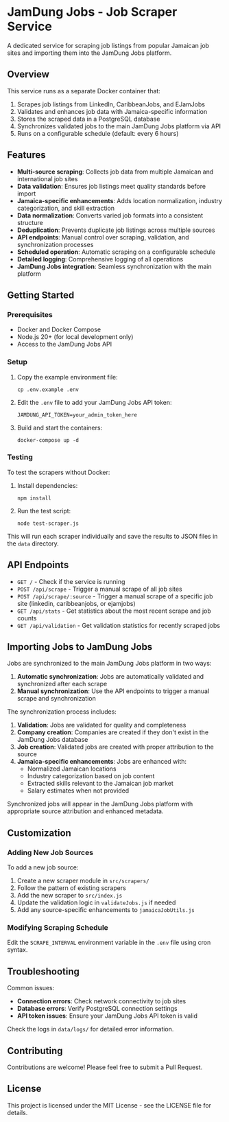 # JamDung Jobs - Job Scraper Service

A dedicated service for scraping job listings from popular Jamaican job sites and importing them into the JamDung Jobs platform.

## Overview

This service runs as a separate Docker container that:
1. Scrapes job listings from LinkedIn, CaribbeanJobs, and EJamJobs
2. Validates and enhances job data with Jamaica-specific information
3. Stores the scraped data in a PostgreSQL database
4. Synchronizes validated jobs to the main JamDung Jobs platform via API
5. Runs on a configurable schedule (default: every 6 hours)

## Features

- **Multi-source scraping**: Collects job data from multiple Jamaican and international job sites
- **Data validation**: Ensures job listings meet quality standards before import
- **Jamaica-specific enhancements**: Adds location normalization, industry categorization, and skill extraction
- **Data normalization**: Converts varied job formats into a consistent structure
- **Deduplication**: Prevents duplicate job listings across multiple sources
- **API endpoints**: Manual control over scraping, validation, and synchronization processes
- **Scheduled operation**: Automatic scraping on a configurable schedule
- **Detailed logging**: Comprehensive logging of all operations
- **JamDung Jobs integration**: Seamless synchronization with the main platform

## Getting Started

### Prerequisites

- Docker and Docker Compose
- Node.js 20+ (for local development only)
- Access to the JamDung Jobs API

### Setup

1. Copy the example environment file:
   ```
   cp .env.example .env
   ```

2. Edit the `.env` file to add your JamDung Jobs API token:
   ```
   JAMDUNG_API_TOKEN=your_admin_token_here
   ```

3. Build and start the containers:
   ```
   docker-compose up -d
   ```

### Testing

To test the scrapers without Docker:

1. Install dependencies:
   ```
   npm install
   ```

2. Run the test script:
   ```
   node test-scraper.js
   ```

This will run each scraper individually and save the results to JSON files in the `data` directory.

## API Endpoints

- `GET /` - Check if the service is running
- `POST /api/scrape` - Trigger a manual scrape of all job sites
- `POST /api/scrape/:source` - Trigger a manual scrape of a specific job site (linkedin, caribbeanjobs, or ejamjobs)
- `GET /api/stats` - Get statistics about the most recent scrape and job counts
- `GET /api/validation` - Get validation statistics for recently scraped jobs

## Importing Jobs to JamDung Jobs

Jobs are synchronized to the main JamDung Jobs platform in two ways:

1. **Automatic synchronization**: Jobs are automatically validated and synchronized after each scrape
2. **Manual synchronization**: Use the API endpoints to trigger a manual scrape and synchronization

The synchronization process includes:

1. **Validation**: Jobs are validated for quality and completeness
2. **Company creation**: Companies are created if they don't exist in the JamDung Jobs database
3. **Job creation**: Validated jobs are created with proper attribution to the source
4. **Jamaica-specific enhancements**: Jobs are enhanced with:
   - Normalized Jamaican locations
   - Industry categorization based on job content
   - Extracted skills relevant to the Jamaican job market
   - Salary estimates when not provided

Synchronized jobs will appear in the JamDung Jobs platform with appropriate source attribution and enhanced metadata.

## Customization

### Adding New Job Sources

To add a new job source:

1. Create a new scraper module in `src/scrapers/`
2. Follow the pattern of existing scrapers
3. Add the new scraper to `src/index.js`
4. Update the validation logic in `validateJobs.js` if needed
5. Add any source-specific enhancements to `jamaicaJobUtils.js`

### Modifying Scraping Schedule

Edit the `SCRAPE_INTERVAL` environment variable in the `.env` file using cron syntax.

## Troubleshooting

Common issues:

- **Connection errors**: Check network connectivity to job sites
- **Database errors**: Verify PostgreSQL connection settings
- **API token issues**: Ensure your JamDung Jobs API token is valid

Check the logs in `data/logs/` for detailed error information.

## Contributing

Contributions are welcome! Please feel free to submit a Pull Request.

## License

This project is licensed under the MIT License - see the LICENSE file for details.

